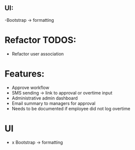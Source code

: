 
## UI:
-Bootstrap -> formatting

# Refactor TODOS:
- Refactor user association

# Features:
- Approve workflow
- SMS sending -> link to approval or overtime input
- Administrative admin dashboard
- Email summary to managers for approval
- Needs to be documented if employee did not log overtime

# UI
- x Bootstrap -> formatting
